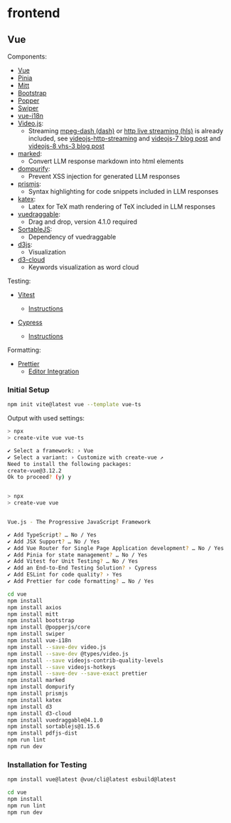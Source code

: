 # frontend

## Vue

Components:

- [Vue](https://vuejs.org/)
- [Pinia](https://pinia.vuejs.org/)
- [Mitt](https://github.com/developit/mitt)
- [Bootstrap](https://getbootstrap.com/)
- [Popper](https://popper.js.org/)
- [Swiper](https://swiperjs.com/vue)
- [vue-i18n](https://vue-i18n.intlify.dev/guide/)
- [Video.js](https://videojs.com/):
  - Streaming [mpeg-dash (dash)](https://www.mpeg.org/standards/MPEG-DASH/)
    or [http live streaming (hls)](https://datatracker.ietf.org/doc/html/rfc8216) is already included,
  see [videojs-http-streaming](https://github.com/videojs/http-streaming)
  and [videojs-7 blog post](https://videojs.com/blog/video-js-7-is-here/)
  and [videojs-8 vhs-3 blog post](https://videojs.com/blog/videojs-8-and-vhs-3/)
- [marked](https://marked.js.org/):
  - Convert LLM response markdown into html elements
- [dompurify](https://github.com/cure53/DOMPurify):
  - Prevent XSS injection for generated LLM responses
- [prismjs](https://prismjs.com):
  - Syntax highlighting for code snippets included in LLM responses
- [katex](https://github.com/KaTeX/KaTeX):
  - Latex for TeX math rendering of TeX included in LLM responses
- [vuedraggable](https://github.com/SortableJS/Vue.Draggable):
  - Drag and drop, version 4.1.0 required
- [SortableJS](https://github.com/SortableJS/Sortable):
  - Dependency of vuedraggable
- [d3js](https://d3js.org/):
  - Visualization
- [d3-cloud](https://github.com/jasondavies/d3-cloud)
  - Keywords visualization as word cloud

Testing:

- [Vitest](https://vitest.dev/)
  - [Instructions](https://vuejs.org/guide/scaling-up/testing.html#unit-testing)

- [Cypress](https://www.cypress.io/)
  - [Instructions](https://vuejs.org/guide/scaling-up/testing.html#e2e-testing)

Formatting:

- [Prettier](https://prettier.io/)
  - [Editor Integration](https://prettier.io/docs/en/editors.html)

### Initial Setup

```bash
npm init vite@latest vue --template vue-ts
```

Output with used settings:

```bash
> npx
> create-vite vue vue-ts

✔ Select a framework: › Vue
✔ Select a variant: › Customize with create-vue ↗
Need to install the following packages:
create-vue@3.12.2
Ok to proceed? (y) y


> npx
> create-vue vue


Vue.js - The Progressive JavaScript Framework

✔ Add TypeScript? … No / Yes
✔ Add JSX Support? … No / Yes
✔ Add Vue Router for Single Page Application development? … No / Yes
✔ Add Pinia for state management? … No / Yes
✔ Add Vitest for Unit Testing? … No / Yes
✔ Add an End-to-End Testing Solution? › Cypress
✔ Add ESLint for code quality? › Yes
✔ Add Prettier for code formatting? … No / Yes

cd vue
npm install
npm install axios
npm install mitt
npm install bootstrap
npm install @popperjs/core
npm install swiper
npm install vue-i18n
npm install --save-dev video.js
npm install --save-dev @types/video.js
npm install --save videojs-contrib-quality-levels
npm install --save videojs-hotkeys
npm install --save-dev --save-exact prettier
npm install marked
npm install dompurify
npm install prismjs
npm install katex
npm install d3
npm install d3-cloud
npm install vuedraggable@4.1.0
npm install sortablejs@1.15.6
npm install pdfjs-dist
npm run lint
npm run dev
```

### Installation for Testing

```bash
npm install vue@latest @vue/cli@latest esbuild@latest

cd vue
npm install
npm run lint
npm run dev
```
